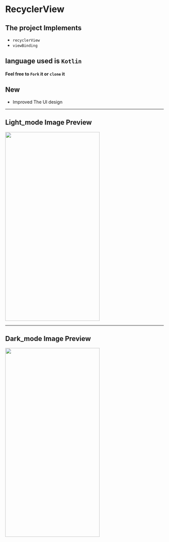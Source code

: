 # RecyclerView
 
## The project Implements
* `recyclerView`
* `viewBinding`

## language used is `Kotlin`
#### Feel free to `Fork` it or `clone` it

## New 
 * Improved The UI design

*****

## Light_mode Image Preview 
<img height = "600" width = "300px"  src= "https://user-images.githubusercontent.com/61431856/120505912-1cdf2f00-c3ce-11eb-95cd-c23753d01563.jpg" />

*****
## Dark_mode Image Preview 
<img height = "600" width = "300px"  src= "https://user-images.githubusercontent.com/61431856/120506146-4dbf6400-c3ce-11eb-95f1-578fed4fe6bd.jpg" />
